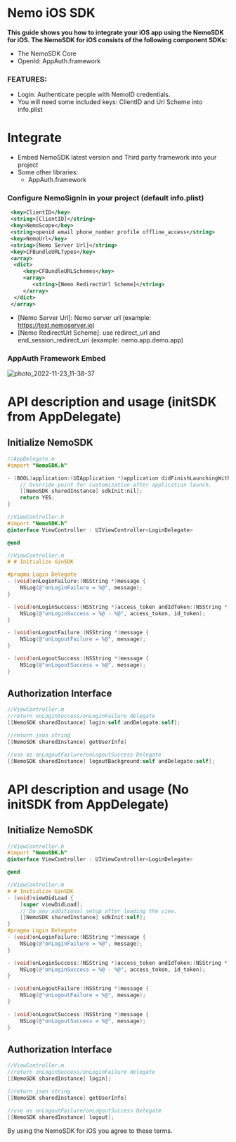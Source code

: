 # Nemo iOS SDK

**This guide shows you how to integrate your iOS app using the NemoSDK for iOS. The NemoSDK for iOS consists of the following component SDKs:**
  - The NemoSDK Core
  - OpenId: AppAuth.framework
  

### FEATURES:
  - Login: Authenticate people with NemoID credentials.
  - You will need some included keys: ClientID and Url Scheme into info.plist
  
# Integrate

- Embed NemoSDK latest version and Third party framework into your project
- Some other libraries: 
  - AppAuth.framework

### Configure NemoSignIn in your project (default info.plist)
  ```xml
   <key>ClientID</key>
   <string>[ClientID]</string>
   <key>NemoScope</key>
   <string>openid email phone_number profile offline_access</string>
   <key>NemoUrl</key>
   <string>[Nemo Server Url]</string>
   <key>CFBundleURLTypes</key>
   <array>
    <dict>
       <key>CFBundleURLSchemes</key>
       <array>
          <string>[Nemo RedirectUrl Scheme]</string>
       </array>
    </dict>
   </array>
  ```
  - [Nemo Server Url]: Nemo server url (example: https://test.nemoserver.io)
  - [Nemo RedirectUrl Scheme]: use redirect_url and end_session_redirect_uri (example: nemo.app.demo.app)
  
### AppAuth Framework Embed
![photo_2022-11-23_11-38-37](https://user-images.githubusercontent.com/94542020/203470313-a5eed93b-1e10-43cd-bee2-bf95c4bd5768.jpg)

# API description and usage (initSDK from AppDelegate)
## Initialize NemoSDK
```objectivec
//AppDelegate.m
#import "NemoSDK.h"

- (BOOL)application:(UIApplication *)application didFinishLaunchingWithOptions:(NSDictionary *)launchOptions {
    // Override point for customization after application launch.
    [[NemoSDK sharedInstance] sdkInit:nil];
    return YES;
}
```
```objectivec
//ViewController.h
#import "NemoSDK.h"
@interface ViewController : UIViewController<LoginDelegate>

@end

//ViewController.m
# # Initialize GinSDK

#pragma Login Delegate
- (void)onLoginFailure:(NSString *)message {
    NSLog(@"onLoginFailure = %@", message);
}

- (void)onLoginSuccess:(NSString *)access_token andIdToken:(NSString *)id_token {
    NSLog(@"onLoginSuccess = %@ - %@", access_token, id_token);
}

- (void)onLogoutFailure:(NSString *)message {
    NSLog(@"onLogoutFailure = %@", message);
}

- (void)onLogoutSuccess:(NSString *)message {
    NSLog(@"onLogoutSuccess = %@", message);
}
```

## Authorization Interface
```objectivec
//ViewController.m
//return onLoginSuccess/onLoginFailure delegate
[[NemoSDK sharedInstance] login:self andDelegate:self];

//return json string
[[NemoSDK sharedInstance] getUserInfo]

//use as onLogoutFailure/onLogoutSuccess Delegate
[[NemoSDK sharedInstance] logoutBackground:self andDelegate:self];
```

# API description and usage (No initSDK from AppDelegate)
## Initialize NemoSDK
```objectivec
//ViewController.h
#import "NemoSDK.h"
@interface ViewController : UIViewController<LoginDelegate>

@end
```
```objectivec
//ViewController.m
# # Initialize GinSDK
- (void)viewDidLoad {
    [super viewDidLoad];
    // Do any additional setup after loading the view.
    [[NemoSDK sharedInstance] sdkInit:self];
}
#pragma Login Delegate
- (void)onLoginFailure:(NSString *)message {
    NSLog(@"onLoginFailure = %@", message);
}

- (void)onLoginSuccess:(NSString *)access_token andIdToken:(NSString *)id_token {
    NSLog(@"onLoginSuccess = %@ - %@", access_token, id_token);
}

- (void)onLogoutFailure:(NSString *)message {
    NSLog(@"onLogoutFailure = %@", message);
}

- (void)onLogoutSuccess:(NSString *)message {
    NSLog(@"onLogoutSuccess = %@", message);
}
```

## Authorization Interface
```objectivec
//ViewController.m
//return onLoginSuccess/onLoginFailure delegate
[[NemoSDK sharedInstance] login];

//return json string
[[NemoSDK sharedInstance] getUserInfo]

//use as onLogoutFailure/onLogoutSuccess Delegate
[[NemoSDK sharedInstance] logout];
```

By using the NemoSDK for iOS you agree to these terms.
